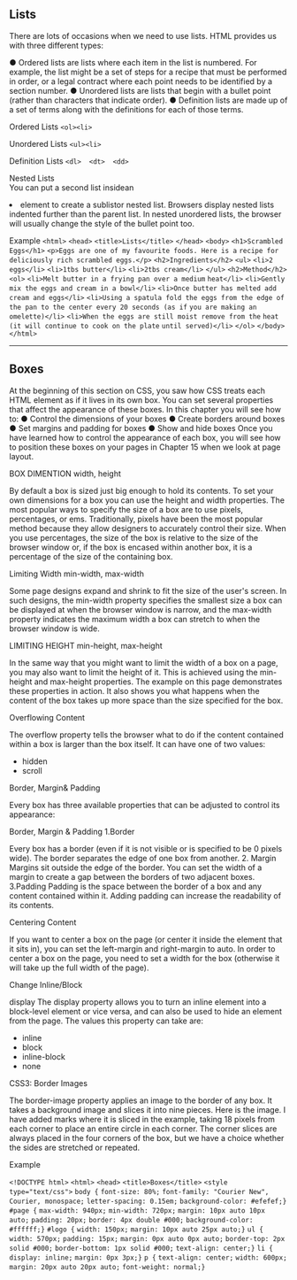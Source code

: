 ## Lists

There are lots of occasions when we
need to use lists. HTML provides us with
three different types:

● Ordered lists are lists where each item in the list is
numbered. For example, the list might be a set of steps for
a recipe that must be performed in order, or a legal contract
where each point needs to be identified by a section
number.
● Unordered lists are lists that begin with a bullet point
(rather than characters that indicate order).
● Definition lists are made up of a set of terms along with the
definitions for each of those terms.

Ordered Lists `<ol><li>`

Unordered Lists `<ul><li>`

Definition Lists  `<dl>  <dt>  <dd>`

Nested Lists  
You can put a second list insidean <li> element to create a sublistor nested list.
Browsers display nested lists indented further than the parent list. In nested unordered lists, the browser will usually change
the style of the bullet point too.

Example
`<html>`
`<head>`
`<title>Lists</title>`
`</head>`
`<body>`
`<h1>Scrambled Eggs</h1>`
`<p>Eggs are one of my favourite foods. Here is a`
`recipe for deliciously rich scrambled eggs.</p>`
`<h2>Ingredients</h2>`
`<ul>`
`<li>2 eggs</li>`
`<li>1tbs butter</li>`
`<li>2tbs cream</li>`
`</ul>`
`<h2>Method</h2>`
`<ol>`
`<li>Melt butter in a frying pan over a medium`
`heat</li>`
`<li>Gently mix the eggs and cream in a bowl</li>`
`<li>Once butter has melted add cream and eggs</li>`
`<li>Using a spatula fold the eggs from the edge of`
`the pan to the center every 20 seconds (as if`
`you are making an omelette)</li>`
`<li>When the eggs are still moist remove from the`
`heat (it will continue to cook on the plate`
`until served)</li>`
`</ol>`
`</body>`
`</html>`

***

## Boxes

At the beginning of this section on CSS, you saw how CSS treats each HTML
element as if it lives in its own box. You can set several properties that affect the appearance of
these boxes. In this chapter you will see how to: 
● Control the dimensions of your boxes
● Create borders around boxes
● Set margins and padding for boxes
● Show and hide boxes
Once you have learned how to control the appearance of each
box, you will see how to position these boxes on your pages in
Chapter 15 when we look at page layout.

BOX DIMENTION
width, height

By default a box is sized just big
enough to hold its contents. To
set your own dimensions for a
box you can use the height and
width properties.
The most popular ways to
specify the size of a box are
to use pixels, percentages, or
ems. Traditionally, pixels have
been the most popular method
because they allow designers to
accurately control their size.
When you use percentages,
the size of the box is relative to
the size of the browser window
or, if the box is encased within
another box, it is a percentage of
the size of the containing box.


Limiting Width
min-width, max-width

Some page designs expand and
shrink to fit the size of the user's
screen. In such designs, the
min-width property specifies
the smallest size a box can be
displayed at when the browser
window is narrow, and the
max-width property indicates
the maximum width a box can
stretch to when the browser
window is wide.


LIMITING HEIGHT
min-height, max-height

In the same way that you might
want to limit the width of a box
on a page, you may also want
to limit the height of it. This is
achieved using the min-height
and max-height properties.
The example on this page
demonstrates these properties
in action. It also shows you what
happens when the content of the
box takes up more space than
the size specified for the box.


Overflowing Content

The overflow property tells the
browser what to do if the content
contained within a box is larger
than the box itself. It can have
one of two values:

* hidden
* scroll


Border, Margin& Padding

Every box has three available properties that
can be adjusted to control its appearance:

Border, Margin & Padding
1.Border

Every box has a border (even if
it is not visible or is specified to
be 0 pixels wide). The border
separates the edge of one box
from another.
2. Margin
Margins sit outside the edge
of the border. You can set the
width of a margin to create a
gap between the borders of two
adjacent boxes.
3.Padding
Padding is the space between
the border of a box and any
content contained within it.
Adding padding can increase the
readability of its contents.

Centering Content

If you want to center a box on
the page (or center it inside
the element that it sits in), you
can set the left-margin and
right-margin to auto.
In order to center a box on the
page, you need to set a width
for the box (otherwise it will take
up the full width of the page).

Change Inline/Block

display
The display property allows
you to turn an inline element
into a block-level element or vice
versa, and can also be used to
hide an element from the page.
The values this property can
take are:

* inline
* block
* inline-block
* none


CSS3: Border Images

The border-image property
applies an image to the border of
any box. It takes a background
image and slices it into nine
pieces.
Here is the image. I have
added marks where it is
sliced in the example,
taking 18 pixels from each corner
to place an entire circle in each
corner. The corner slices are
always placed in the four corners
of the box, but we have a choice
whether the sides are stretched
or repeated.

Example

`<!DOCTYPE html>`
`<html>`
`<head>`
`<title>Boxes</title>`
`<style type="text/css">`
`body {`
`font-size: 80%;`
`font-family: "Courier New", Courier, monospace;`
`letter-spacing: 0.15em;`
`background-color: #efefef;}`
`#page {`
`max-width: 940px;`
`min-width: 720px;`
`margin: 10px auto 10px auto;`
`padding: 20px;`
`border: 4px double #000;`
`background-color: #ffffff;}`
`#logo {`
`width: 150px;`
`margin: 10px auto 25px auto;}`
`ul {`
`width: 570px;`
`padding: 15px;`
`margin: 0px auto 0px auto;`
`border-top: 2px solid #000;`
`border-bottom: 1px solid #000;`
`text-align: center;}`
`li {`
`display: inline;`
`margin: 0px 3px;}`
`p {`
`text-align: center;`
`width: 600px;`
`margin: 20px auto 20px auto;`
`font-weight: normal;}`

